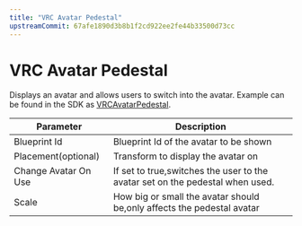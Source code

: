 ```yaml
---
title: "VRC Avatar Pedestal"
upstreamCommit: 67afe1890d3b8b1f2cd922ee2fe44b33500d73cc
---
```


# VRC Avatar Pedestal

Displays an avatar and allows users to switch into the avatar.
Example can be found in the SDK as [VRCAvatarPedestal](/creators.vrchat.com/worlds/examples/udon-example-scene/#AvatarPedestal).

| Parameter            | Description                                                                   |
| -------------------- | ----------------------------------------------------------------------------- |
| Blueprint Id         | Blueprint Id of the avatar to be shown                                        |
| Placement(optional)  | Transform to display the avatar on                                            |
| Change Avatar On Use | If set to true,switches the user to the avatar set on the pedestal when used. |
| Scale                | How big or small the avatar should be,only affects the pedestal avatar        |